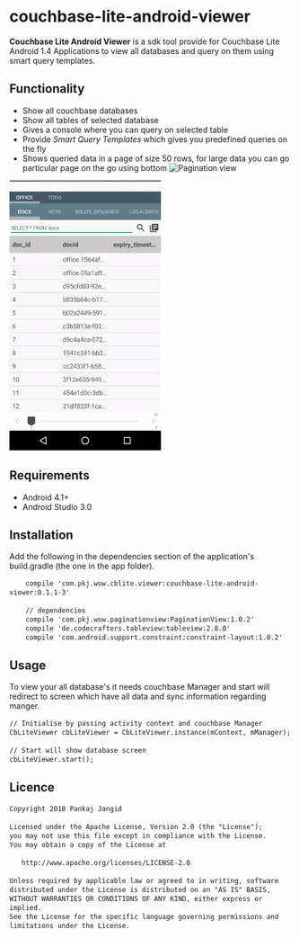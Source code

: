 # couchbase-lite-android-viewer

**Couchbase Lite Android Viewer** is a sdk tool provide for Couchbase Lite Android 1.4 Applications to view all databases and query on them using smart query templates.

## Functionality
- Show all couchbase databases
- Show all tables of selected database
- Gives a console where you can query on selected table
- Provide *Smart Query Templates* which gives you predefined queries on the fly
- Shows queried data in a page of size 50 rows, for large data you can go particular page on the go using bottom ![Pagination view](https://github.com/pkjvit/PaginationView)

![CbliteViewer](https://github.com/pkjvit/couchbase-lite-android-viewer/blob/master/screenshots/cblite_viewer_250x.gif)

## Requirements

- Android 4.1+
- Android Studio 3.0

## Installation

Add the following in the dependencies section of the application's build.gradle (the one in the app folder).

```
    compile 'com.pkj.wow.cblite.viewer:couchbase-lite-android-viewer:0.1.1-3'
    
    // dependencies
    compile 'com.pkj.wow.paginationview:PaginationView:1.0.2'
    compile 'de.codecrafters.tableview:tableview:2.8.0'
    compile 'com.android.support.constraint:constraint-layout:1.0.2'
```

## Usage

To view your all database's it needs couchbase Manager and start will redirect to screen which have all data and sync information regarding manger.

```
// Initialise by passing activity context and couchbase Manager
CbLiteViewer cbLiteViewer = CbLiteViewer.instance(mContext, mManager);
                
// Start will show database screen
cbLiteViewer.start();
```


## Licence
    Copyright 2018 Pankaj Jangid

    Licensed under the Apache License, Version 2.0 (the "License");
    you may not use this file except in compliance with the License.
    You may obtain a copy of the License at

       http://www.apache.org/licenses/LICENSE-2.0

    Unless required by applicable law or agreed to in writing, software
    distributed under the License is distributed on an "AS IS" BASIS,
    WITHOUT WARRANTIES OR CONDITIONS OF ANY KIND, either express or implied.
    See the License for the specific language governing permissions and
    limitations under the License.
